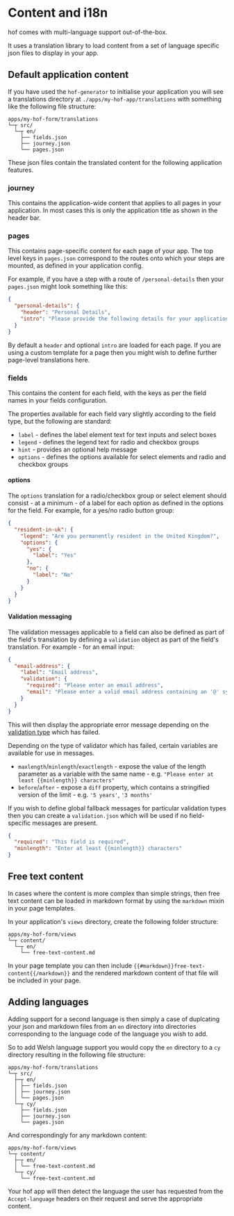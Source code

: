 # Content and i18n

hof comes with multi-language support out-of-the-box.

It uses a translation library to load content from a set of language specific json files to display in your app.

## Default application content

If you have used the `hof-generator` to initialise your application you will see a translations directory at `./apps/my-hof-app/translations` with something like the following file structure:

```
apps/my-hof-form/translations
└─┬ src/
  └─┬ en/
    ├── fields.json
    ├── journey.json
    └── pages.json
```

These json files contain the translated content for the following application features.

### journey

This contains the application-wide content that applies to all pages in your application. In most cases this is only the application title as shown in the header bar.

### pages

This contains page-specific content for each page of your app. The top level keys in `pages.json` correspond to the routes onto which your steps are mounted, as defined in your application config.

For example, if you have a step with a route of `/personal-details` then your `pages.json` might look something like this:

```json
{
  "personal-details": {
    "header": "Personal Details",
    "intro": "Please provide the following details for your application"
  }
}
```

By default a `header` and optional `intro` are loaded for each page. If you are using a custom template for a page then you might wish to define further page-level translations here.

### fields

This contains the content for each field, with the keys as per the field names in your fields configuration.

The properties available for each field vary slightly according to the field type, but the following are standard:

* `label` - defines the label element text for text inputs and select boxes
* `legend` - defines the legend text for radio and checkbox groups
* `hint` - provides an optional help message
* `options` - defines the options available for select elements and radio and checkbox groups

#### options

The `options` translation for a radio/checkbox group or select element should consist - at a minimum - of a label for each option as defined in the options for the field. For example, for a yes/no radio button group:

```json
{
  "resident-in-uk": {
    "legend": "Are you permanently resident in the United Kingdom?",
    "options": {
      "yes": {
        "label": "Yes"
      },
      "no": {
        "label": "No"
      }
    }
  }
}
```

#### Validation messaging

The validation messages applicable to a field can also be defined as part of the field's translation by defining a `validation` object as part of the field's translation. For example - for an email input:

```json
{
  "email-address": {
    "label": "Email address",
    "validation": {
      "required": "Please enter an email address",
      "email": "Please enter a valid email address containing an '@' symbol"
    }
  }
}
```

This will then display the appropriate error message depending on the [validation type](https://github.com/UKHomeOfficeForms/hof-form-controller/blob/master/lib/validation/validators.js) which has failed.

Depending on the type of validator which has failed, certain variables are available for use in messages.

* `maxlength`/`minlength`/`exactlength` - expose the value of the length parameter as a variable with the same name - e.g. `"Please enter at least {{minlength}} characters"`
* `before`/`after` - expose a `diff` property, which contains a stringified version of the limit - e.g. `'5 years'`, `'3 months'`

If you wish to define global fallback messages for particular validation types then you can create a `validation.json` which will be used if no field-specific messages are present.

```json
{
  "required": "This field is required",
  "minlength": "Enter at least {{minlength}} characters"
}
```

## Free text content

In cases where the content is more complex than simple strings, then free text content can be loaded in markdown format by using the `markdown` mixin in your page templates.

In your application's `views` directory, create the following folder structure:

```
apps/my-hof-form/views
└─┬ content/
  └─┬ en/
    └── free-text-content.md
```

In your page template you can then include `{{#markdown}}free-text-content{{/markdown}}` and the rendered markdown content of that file will be included in your page.

## Adding languages

Adding support for a second language is then simply a case of duplcating your json and markdown files from an `en` directory into directories corresponding to the language code of the language you wish to add.

So to add Welsh language support you would copy the `en` directory to a `cy` directory resulting in the following file structure:

```
apps/my-hof-form/translations
└─┬ src/
  ├─┬ en/
  │ ├── fields.json
  │ ├── journey.json
  │ └── pages.json
  └─┬ cy/
    ├── fields.json
    ├── journey.json
    └── pages.json
```

And correspondingly for any markdown content:

```
apps/my-hof-form/views
└─┬ content/
  ├─┬ en/
  │ └── free-text-content.md
  └─┬ cy/
    └── free-text-content.md
```

Your hof app will then detect the language the user has requested from the `Accept-language` headers on their request and serve the appropriate content.
